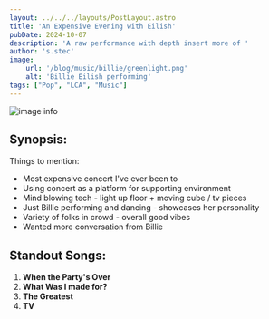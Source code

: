```yaml
---
layout: ../../../layouts/PostLayout.astro
title: 'An Expensive Evening with Eilish'
pubDate: 2024-10-07
description: 'A raw performance with depth insert more of '
author: 's.stec'
image:
    url: '/blog/music/billie/greenlight.png'
    alt: 'Billie Eilish performing'
tags: ["Pop", "LCA", "Music"]
---
```

![image info](/blog/music/billie/greenlight.png)

## Synopsis:

Things to mention: 
* Most expensive concert I've ever been to
* Using concert as a platform for supporting environment
* Mind blowing tech - light up floor + moving cube / tv pieces
* Just Billie performing and dancing - showcases her personality
* Variety of folks in crowd - overall good vibes 
* Wanted more conversation from Billie

## Standout Songs:
1. **When the Party's Over** 
2. **What Was I made for?**
3. **The Greatest**
3. **TV**
